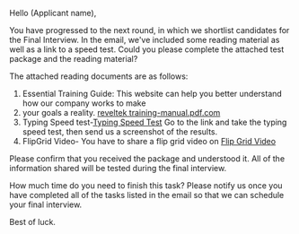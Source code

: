 Hello (Applicant name),

You have progressed to the next round, in which we shortlist candidates for the Final Interview. In the email, we've included some reading material as well as a link to a speed test.  Could you please complete the attached test package and the reading material?

The attached reading documents are as follows:
1. Essential Training Guide: This website can help you better understand how our company works to make
2. your goals a reality. [reveltek training-manual.pdf.com](https://focushive.sharepoint.com/sites/Everyone/Shared%20Documents/Forms/AllItems.aspx?id=%2Fsites%2FEveryone%2FShared%20Documents%2FGeneral%2FTraining%20Manual%2Epdf&parent=%2Fsites%2FEveryone%2FShared%20Documents%2FGeneral&p=true&ga=1)
3. Typing Speed test-[Typing Speed Test](https://www.livechat.com/typing-speed-test/#/)
Go to the link and take the typing speed test, then send us a screenshot of the results.
5. FlipGrid Video- You have to share a flip grid video on [Flip Grid Video](http://intro.ignitecuriosity.org/)

Please confirm that you received the package and understood it. All of the information shared will be tested during the final interview.

How much time do you need to finish this task? Please notify us once you have completed all of the tasks listed in the email so that we can schedule your final interview.

Best of luck.
